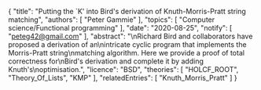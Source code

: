 {
    "title": "Putting the `K' into Bird's derivation of Knuth-Morris-Pratt string matching",
    "authors": [
        "Peter Gammie"
    ],
    "topics": [
        "Computer science/Functional programming"
    ],
    "date": "2020-08-25",
    "notify": [
        "peteg42@gmail.com"
    ],
    "abstract": "\nRichard Bird and collaborators have proposed a derivation of an\nintricate cyclic program that implements the Morris-Pratt string\nmatching algorithm. Here we provide a proof of total correctness for\nBird's derivation and complete it by adding Knuth's\noptimisation.",
    "licence": "BSD",
    "theories": [
        "HOLCF_ROOT",
        "Theory_Of_Lists",
        "KMP"
    ],
    "relatedEntries": [
        "Knuth_Morris_Pratt"
    ]
}